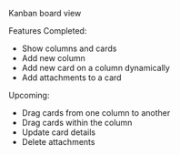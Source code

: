 Kanban board view

Features Completed:
- Show columns and cards
- Add new column
- Add new card on a column dynamically
- Add attachments to a card

Upcoming:
- Drag cards from one column to another
- Drag cards within the column
- Update card details
- Delete attachments
